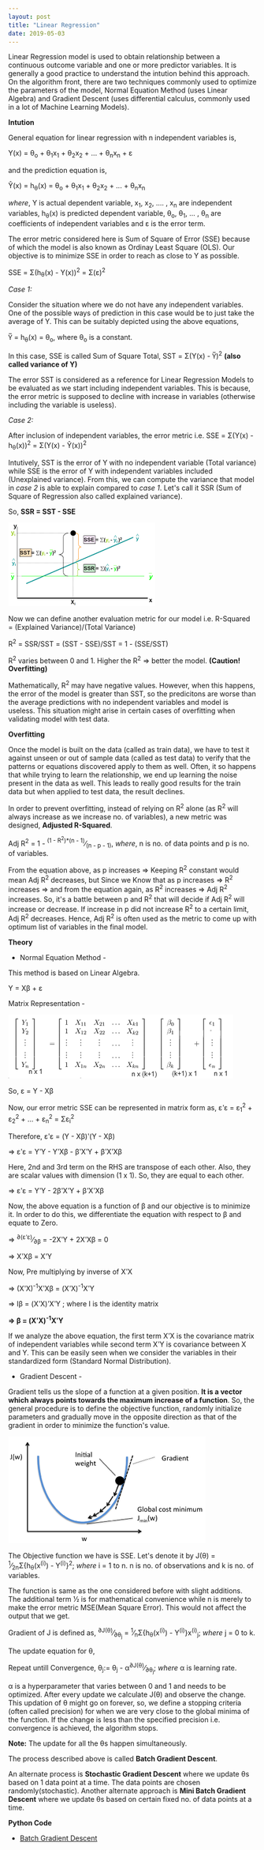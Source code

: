 ```yaml
---
layout: post
title: "Linear Regression"
date: 2019-05-03
---
```


Linear Regression model is used to obtain relationship between a continuous outcome variable and one or more predictor variables. It is generally a good practice to understand the intution behind this approach. On the algorithm front, there are two techniques commonly used to optimize the parameters of the model, Normal Equation Method (uses Linear Algebra) and Gradient Descent (uses differential calculus, commonly used in a lot of Machine Learning Models). 

**Intution**

General equation for linear regression with n independent variables is, 

Y(x) = &theta;<sub>o</sub> + &theta;<sub>1</sub>x<sub>1</sub> + &theta;<sub>2</sub>x<sub>2</sub> + ... + &theta;<sub>n</sub>x<sub>n</sub> + &epsilon;

and the prediction equation is, 

Y&#770;(x) = h<sub>&theta;</sub>(x) = &theta;<sub>o</sub> + &theta;<sub>1</sub>x<sub>1</sub> + &theta;<sub>2</sub>x<sub>2</sub> + ... + &theta;<sub>n</sub>x<sub>n</sub> 

_where_, Y is actual dependent variable, 
x<sub>1</sub>, x<sub>2</sub>, .... , x<sub>n</sub> are independent variables, 
h<sub>&theta;</sub>(x) is predicted dependent variable,
&theta;<sub>o</sub>, &theta;<sub>1</sub>, ... , &theta;<sub>n</sub> are coefficients of independent variables and
&epsilon; is the error term.

The error metric considered here is Sum of Square of Error (SSE) because of which the model is also known as Ordinay Least Square (OLS). Our objective is to minimize SSE in order to reach as close to Y as possible.

SSE = &Sigma;(h<sub>&theta;</sub>(x) - Y(x))<sup>2</sup> = &Sigma;(&epsilon;)<sup>2</sup>

_Case 1:_

Consider the situation where we do not have any independent variables. One of the possible ways of prediction in this case would be to just take the average of Y. This can be suitably depicted using the above equations,

Y&#773; = h<sub>&theta;</sub>(x) = &theta;<sub>o</sub>, where &theta;<sub>o</sub> is a constant.

In this case, SSE is called Sum of Square Total, SST = &Sigma;(Y(x) - Y&#773;)<sup>2</sup> **(also called variance of Y)**

The error SST is considered as a reference for Linear Regression Models to be evaluated as we start including independent variables.
This is because, the error metric is supposed to decline with increase in variables (otherwise including the variable is useless).

_Case 2:_

After inclusion of independent variables, the error metric i.e. SSE = &Sigma;(Y(x) - h<sub>&theta;</sub>(x))<sup>2</sup> = &Sigma;(Y(x) - Y&#770;(x))<sup>2</sup>

Intutively, SST is the error of Y with no independent variable (Total variance) while SSE is the error of Y with independent variables included (Unexplained variance). From this, we can compute the variance that model in _case 2_ is able to explain compared to _case 1_. Let's call it SSR (Sum of Square of Regression also called explained variance). 

So, **SSR = SST - SSE**

![Linear Regression](/images/Linear_Regression.png)

Now we can define another evaluation metric for our model i.e. R-Squared = (Explained Variance)/(Total Variance)

R<sup>2</sup> = SSR/SST = (SST - SSE)/SST = 1 - (SSE/SST)

R<sup>2</sup> varies between 0 and 1. Higher the R<sup>2</sup> &#8658; better the model. **(Caution! Overfitting)**

Mathematically, R<sup>2</sup> may have negative values. However, when this happens, the error of the model is greater than SST, so the predicitons are worse than the average predictions with no independent variables and model is useless. This situation might arise in certain cases of overfitting when validating model with test data.

**Overfitting**

Once the model is built on the data (called as train data), we have to test it against unseen or out of sample data (called as test data) to verify that the patterns or equations discovered apply to them as well. Often, it so happens that while trying to learn the relationship, we end up learning the noise present in the data as well. This leads to really good results for the train data but when applied to test data, the result declines. 

In order to prevent overfitting, instead of relying on R<sup>2</sup> alone (as R<sup>2</sup> will always increase as we increase no. of variables), a new metric was designed, **Adjusted R-Squared**.

Adj R<sup>2</sup> = 1 - <sup>(1 - R<sup>2</sup>)*(n - 1)</sup>&frasl;<sub>(n - p - 1)</sub>, _where_, n is no. of data points and p is no. of variables.

From the equation above, as p increases &#8658; Keeping R<sup>2</sup> constant would mean Adj R<sup>2</sup> decreases, but 
Since we Know that as p increases &#8658; R<sup>2</sup> increases &#8658; and from the equation again, as R<sup>2</sup> increases &#8658; Adj R<sup>2</sup> increases.
So, it's a battle between p and R<sup>2</sup> that will decide if  Adj R<sup>2</sup> will increase or decrease. If increase in p did not increase R<sup>2</sup> to a certain limit, Adj R<sup>2</sup> decreases. Hence, Adj R<sup>2</sup> is often used as the metric to come up with optimum list of variables in the final model.

**Theory**

- Normal Equation Method - 

This method is based on Linear Algebra. 

Y = X&beta; + &epsilon;

Matrix Representation - 

![Normal_Equation](/images/Normal_Equation.PNG)

So, &epsilon; = Y - X&beta;

Now, our error metric SSE can be represented in matrix form as, &epsilon;&#884;&epsilon; = &epsilon;<sub>1</sub><sup>2</sup> + &epsilon;<sub>2</sub><sup>2</sup> + ... + &epsilon;<sub>n</sub><sup>2</sup> = &Sigma;&epsilon;<sub>i</sub><sup>2</sup>

Therefore, &epsilon;&#884;&epsilon; = (Y - X&beta;)&#884;(Y - X&beta;)

&#8658; &epsilon;&#884;&epsilon; = Y&#884;Y - Y&#884;X&beta; - &beta;&#884;X&#884;Y + &beta;&#884;X&#884;X&beta;

Here, 2nd and 3rd term on the RHS are transpose of each other. Also, they are scalar values with dimension (1 x 1). So, they are equal to each other.

&#8658; &epsilon;&#884;&epsilon; = Y&#884;Y - 2&beta;&#884;X&#884;Y + &beta;&#884;X&#884;X&beta;

Now, the above equation is a function of &beta; and our objective is to minimize it. In order to do this, we differentiate the equation with respect to &beta; and equate to Zero.

&#8658; <sup>&#x2202;(&epsilon;&#884;&epsilon;)</sup>&frasl;<sub>&#x2202;&beta;</sub> = -2X&#884;Y + 2X&#884;X&beta; = 0

&#8658; X&#884;X&beta; = X&#884;Y

Now, Pre multiplying by inverse of X&#884;X

&#8658; (X&#884;X)<sup>-1</sup>X&#884;X&beta; = (X&#884;X)<sup>-1</sup>X&#884;Y 

&#8658; I&beta; = (X&#884;X)&#884;X&#884;Y ; where I is the identity matrix

**&#8658; &beta; = (X&#884;X)<sup>-1</sup>X&#884;Y**

If we analyze the above equation, the first term X&#884;X is the covariance matrix of independent variables while second term X&#884;Y is covariance between X and Y. This can be easily seen when we consider the variables in their standardized form (Standard Normal Distribution).

- Gradient Descent - 

Gradient tells us the slope of a function at a given position. **It is a vector which always points towards the maximum increase of a function**. So, the general procedure is to define the objective function, randomly initialize parameters and gradually move in the opposite direction as that of the gradient in order to minimize the function's value.

![Gradient Descent](/images/Gradient_Descent.png)

The Objective function we have is SSE. Let's denote it by J(&theta;) = <sup>1</sup>&frasl;<sub>2n</sub>&Sigma;{h<sub>&theta;</sub>(x<sup>(i)</sup>) - Y<sup>(i)</sup>}<sup>2</sup>; _where_ i = 1 to n. n is no. of observations and k is no. of variables.

The function is same as the one considered before with slight additions.
The additional term 1&frasl;2 is for mathematical convenience while n is merely to make the error metric MSE(Mean Square Error). This would not affect the output that we get.

Gradient of J is defined as, <sup>&#x2202;J(&theta;)</sup>&frasl;<sub>&#x2202;&theta;<sub>j</sub></sub> = <sup>1</sup>&frasl;<sub>n</sub>&Sigma;{h<sub>&theta;</sub>(x<sup>(i)</sup>) - Y<sup>(i)</sup>}x<sup>(i)</sup><sub>j</sub>; _where_ j = 0 to k.

The update equation for &theta;,

Repeat untill Convergence,
&theta;<sub>j</sub>:= &theta;<sub>j</sub> - &alpha;<sup>&#x2202;J(&theta;)</sup>&frasl;<sub>&#x2202;&theta;<sub>j</sub></sub>; _where_ &alpha; is learning rate. 

&alpha; is a hyperparameter that varies between 0 and 1 and needs to be optimized. After every update we calculate J(&theta;) and observe the change. This updation of &theta; might go on forever, so, we define a stopping criteria (often called precision) for when we are very close to the global minima of the function. If the change is less than the specified precision i.e. convergence is achieved, the algorithm stops.

**Note:** The update for all the &theta;s happen simultaneously.

The process described above is called **Batch Gradient Descent**.

An alternate process is **Stochastic Gradient Descent** where we update &theta;s based on 1 data point at a time. The data points are chosen randomly(stochastic). Another alternate approach is **Mini Batch Gradient Descent** where we update &theta;s based on certain fixed no. of data points at a time.

**Python Code** 

- [Batch Gradient Descent](https://github.com/abhisheksanghai/Machine-Learning-Codes/blob/master/codes/Batch-Gradient-Descent-Linear-Regression.md)
